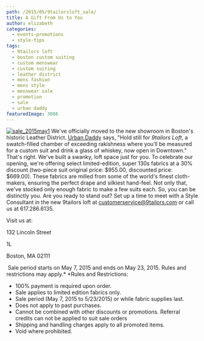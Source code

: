 ```yaml
---
path: /2015/05/9tailorsloft_sale/
title: A Gift From Us to You
author: elizabeth
categories: 
  - events-promotions
  - style-tips
tags: 
  - 9tailors loft
  - boston custom suiting
  - custom menswear
  - custom suiting
  - leather district
  - mens fashion
  - mens style
  - menswear sale
  - promotion
  - sale
  - urban daddy
featuredImage: 3086
---
```

[![sale_2015may1](http://blog.9tailors.com/uploads/sale_2015may1.jpg)](http://blog.9tailors.com/uploads/sale_2015may1.jpg) We've officially moved to the new showroom in Boston's historic Leather District. [Urban Daddy](http://www.urbandaddy.com/bos/style/34600/9tailors_Loft_Meet_9tailors_New_Place_It_s_a_Nice_Place_Boston_BOS_Store#ixzz3ZNPF2Jyn%20) says, "Hold still for _9tailors Loft_, a swatch-filled chamber of exceeding rakishness where you’ll be measured for a custom suit and drink a glass of whiskey, now open in Downtown." That's right. We've built a swanky, loft space just for you. To celebrate our opening, we're offering select limited-edition, super 130s fabrics at a 30% discount (two-piece suit original price: $955.00, discounted price: $669.00). These fabrics are milled from some of the world's finest cloth-makers, ensuring the perfect drape and silkiest hand-feel. Not only that, we've stocked only enough fabric to make a few suits each. So, you can be distinctly you. Are you ready to stand out? Set up a time to meet with a Style Consultant in the new 9tailors loft at [customerservice@9tailors.com](mailto:customerservice@9tailors.com) or call us at 617.286.6135.

Visit us at:

132 Lincoln Street

1L

Boston, MA 02111

 Sale period starts on May 7, 2015 and ends on May 23, 2015. Rules and restrictions may apply.\* \*Rules and Restrictions:

*   100% payment is required upon order.
*   Sale applies to limited edition fabrics only.
*   Sale period (May 7, 2015 to 5/23/2015) or while fabric supplies last.
*   Does not apply to past purchases.
*   Cannot be combined with other discounts or promotions. Referral credits can not be applied to suit sale orders
*   Shipping and handling charges apply to all promoted items.
*   Void where prohibited.
